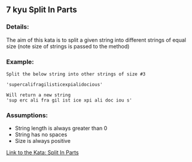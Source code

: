 ## 7 kyu Split In Parts

### Details:
The aim of this kata is to split a given string into different strings of equal size (note size of strings is passed to the method)
### Example:
```
Split the below string into other strings of size #3

'supercalifragilisticexpialidocious'

Will return a new string
'sup erc ali fra gil ist ice xpi ali doc iou s'
``` 
### Assumptions:
* String length is always greater than 0  
* String has no spaces  
* Size is always positive  

[Link to the Kata: Split In Parts](https://www.codewars.com/kata/5650ab06d11d675371000003/csharp)